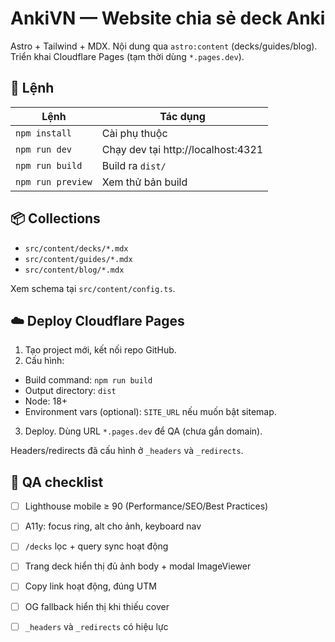# AnkiVN — Website chia sẻ deck Anki

Astro + Tailwind + MDX. Nội dung qua `astro:content` (decks/guides/blog). Triển khai Cloudflare Pages (tạm thời dùng `*.pages.dev`).

## 🧞 Lệnh

| Lệnh | Tác dụng |
| --- | --- |
| `npm install` | Cài phụ thuộc |
| `npm run dev` | Chạy dev tại http://localhost:4321 |
| `npm run build` | Build ra `dist/` |
| `npm run preview` | Xem thử bản build |

## 📦 Collections

- `src/content/decks/*.mdx`
- `src/content/guides/*.mdx`
- `src/content/blog/*.mdx`

Xem schema tại `src/content/config.ts`.

## ☁️ Deploy Cloudflare Pages

1) Tạo project mới, kết nối repo GitHub.
2) Cấu hình:
- Build command: `npm run build`
- Output directory: `dist`
- Node: 18+
- Environment vars (optional): `SITE_URL` nếu muốn bật sitemap.
3) Deploy. Dùng URL `*.pages.dev` để QA (chưa gắn domain).

Headers/redirects đã cấu hình ở `_headers` và `_redirects`.

## 🔎 QA checklist

- [ ] Lighthouse mobile ≥ 90 (Performance/SEO/Best Practices)
- [ ] A11y: focus ring, alt cho ảnh, keyboard nav
- [ ] `/decks` lọc + query sync hoạt động
- [ ] Trang deck hiển thị đủ ảnh body + modal ImageViewer
- [ ] Copy link hoạt động, đúng UTM
- [ ] OG fallback hiển thị khi thiếu cover
- [ ] `_headers` và `_redirects` có hiệu lực

